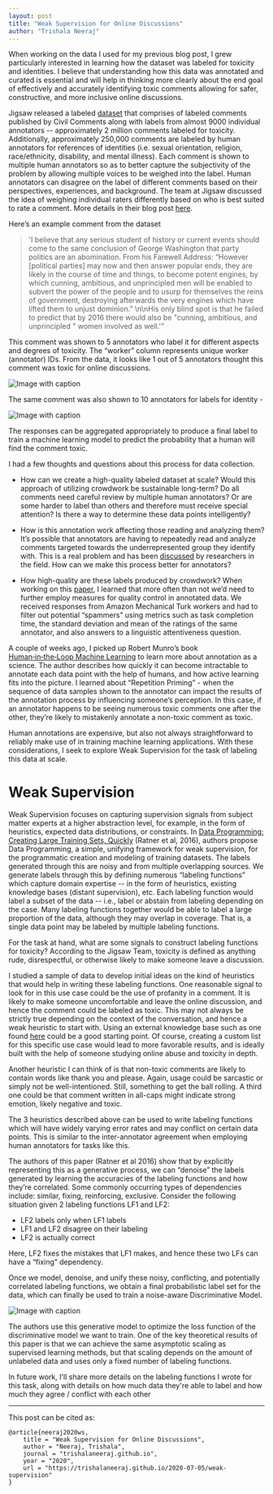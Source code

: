 ```yaml
---
layout: post
title: "Weak Supervision for Online Discussions"
author: "Trishala Neeraj"
---
```


When working on the data I used for my previous blog post, I grew particularly interested in learning how the dataset was labeled for toxicity and identities. I believe that understanding how this data was annotated and curated is essential and will help in thinking more clearly about the end goal of effectively and accurately identifying toxic comments allowing for safer, constructive, and more inclusive online discussions.

Jigsaw released a labeled [dataset](https://www.kaggle.com/c/jigsaw-unintended-bias-in-toxicity-classification/data) that comprises of labeled comments published by Civil Comments along with labels from almost 9000 individual annotators -- approximately 2 million comments labeled for toxicity. Additionally, approximately 250,000 comments are labeled by human annotators for references of identities (i.e. sexual orientation, religion, race/ethnicity, disability, and mental illness). Each comment is shown to multiple human annotators so as to better capture the subjectivity of the problem by allowing multiple voices to be weighed into the label. Human annotators can disagree on the label of different comments based on their perspectives, experiences, and background. The team at Jigsaw discussed the idea of weighing individual raters differently based on who is best suited to rate a comment. More details in their blog post [here](https://medium.com/the-false-positive/creating-labeled-datasets-and-exploring-the-role-of-human-raters-56367b6db298).

Here’s an example comment from the dataset 
> 'I believe  that any serious student of history or current events should come to the same conclusion of George Washington that party politics are an abomination.    From his Farewell Address:  “However [political parties] may now and then answer popular ends, they are likely in the course of time and things, to become potent engines, by which cunning, ambitious, and unprincipled men will be enabled to subvert the power of the people and to usurp for themselves the reins of government, destroying afterwards the very engines which have lifted them to unjust dominion.” \n\nHis only blind spot is that he failed to predict that by 2016 there would also be "cunning, ambitious, and unprincipled "  women involved as well.'”

This comment was shown to 5 annotators who label it for different aspects and degrees of toxicity. The “worker” column represents unique worker (annotator) IDs. From the data, it looks like 1 out of 5 annotators thought this comment was toxic for online discussions.

![Image with caption](https://drive.google.com/uc?export=view&id=15IxwwwCoiA-7uhnY3a05vo0F85x1khRY "Toxicity labeled")

The same comment was also shown to 10 annotators for labels for identity - 

![Image with caption](https://drive.google.com/uc?export=view&id=1TiZdfX4jLwi5KSRKhX_wDrwxqL3GGhrF "Identity labeled")

The responses can be aggregated appropriately to produce a final label to train a machine learning model to predict the probability that a human will find the comment toxic. 

I had a few thoughts and questions about this process for data collection.

* How can we create a high-quality labeled dataset at scale? Would this approach of utilizing crowdwork be sustainable long-term? Do all comments need careful review by multiple human annotators? Or are some harder to label than others and therefore must receive special attention? Is there a way to determine these data points intelligently?

* How is this annotation work affecting those reading and analyzing them? It’s possible that annotators are having to repeatedly read and analyze comments targeted towards the underrepresented group they identify with. This is a real problem and has been [discussed](https://twitter.com/kirbyconrod/status/1139184438846402562) by researchers in the field. How can we make this process better for annotators?

* How high-quality are these labels produced by crowdwork? When working on this [paper](https://maxiao.info/papers/ma2017computational.pdf), I learned that more often than not we’d need to further employ measures for quality control in annotated data. We received responses from Amazon Mechanical Turk workers and had to filter out potential “spammers” using metrics such as task completion time, the standard deviation and mean of the ratings of the same annotator, and also answers to a linguistic attentiveness question.

A couple of weeks ago, I picked up Robert Munro’s book [Human‑in‑the‑Loop Machine Learning](https://livebook.manning.com/book/human-in-the-loop-machine-learning/welcome/v-7/) to learn more about annotation as a science. The author describes how quickly it can become intractable to annotate each data point with the help of humans, and how active learning fits into the picture. I learned about “Repetition Priming” - when the sequence of data samples shown to the annotator can impact the results of the annotation process by influencing someone’s perception. In this case, if an annotator happens to be seeing numerous toxic comments one after the other, they’re likely to mistakenly annotate a non-toxic comment as toxic.

Human annotations are expensive, but also not always straightforward to reliably make use of in training machine learning applications. With these considerations, I seek to explore Weak Supervision for the task of labeling this data at scale.

# Weak Supervision

Weak Supervision focuses on capturing supervision signals from subject matter experts at a higher abstraction level, for example, in the form of heuristics, expected data distributions, or constraints. In [Data Programming: Creating Large Training Sets, Quickly](https://papers.nips.cc/paper/6523-data-programming-creating-large-training-sets-quickly.pdf) (Ratner et al, 2016), authors propose Data Programming, a simple, unifying framework for weak supervision, for the programmatic creation and modeling of training datasets. The labels generated through this are noisy and from multiple overlapping sources. We generate labels through this by defining numerous “labeling functions” which capture domain expertise -- in the form of heuristics, existing knowledge bases (distant supervision), etc. Each labeling function would label a subset of the data -- i.e., label or abstain from labeling depending on the case. Many labeling functions together would be able to label a large proportion of the data, although they may overlap in coverage. That is, a single data point may be labeled by multiple labeling functions.

For the task at hand, what are some signals to construct labeling functions for toxicity? According to the Jigsaw Team, toxicity is defined as anything rude, disrespectful, or otherwise likely to make someone leave a discussion.

I studied a sample of data to develop initial ideas on the kind of heuristics that would help in writing these labeling functions. One reasonable signal to look for in this use case could be the use of profanity in a comment. It is likely to make someone uncomfortable and leave the online discussion, and hence the comment could be labeled as toxic. This may not always be strictly true depending on the context of the conversation, and hence a weak heuristic to start with. Using an external knowledge base such as one found [here](https://code.google.com/archive/p/badwordslist/downloads) could be a good starting point. Of course, creating a custom list for this specific use case would lead to more favorable results, and is ideally built with the help of someone studying online abuse and toxicity in depth.

Another heuristic I can think of is that non-toxic comments are likely to contain words like thank you and please. Again, usage could be sarcastic or simply not be well-intentioned. Still, something to get the ball rolling. A third one could be that comment written in all-caps might indicate strong emotion, likely negative and toxic.

The 3 heuristics described above can be used to write labeling functions which will have widely varying error rates and may conflict on certain data points. This is similar to the inter-annotator agreement when employing human annotators for tasks like this.

The authors of this paper (Ratner et al 2016) show that by explicitly representing this as a generative process, we can “denoise” the labels generated by learning the accuracies of the labeling functions and how they’re correlated. Some commonly occurring types of dependencies include: similar, fixing, reinforcing, exclusive. Consider the following situation given 2 labeling functions LF1 and LF2:
* LF2 labels only when LF1 labels
* LF1 and LF2 disagree on their labeling 
* LF2 is actually correct

Here, LF2 fixes the mistakes that LF1 makes, and hence these two LFs can have a “fixing” dependency.

Once we model, denoise, and unify these noisy, conflicting, and potentially correlated labeling functions, we obtain a final probabilistic label set for the data, which can finally be used to train a noise-aware Discriminative Model.

![Image with caption](https://drive.google.com/uc?export=view&id=1o-aZRds5-6ctAAXzW57td9H9UdH1sJu2 "Weak Supervision Overview")

The authors use this generative model to optimize the loss function of the discriminative model we want to train. One of the key theoretical results of this paper is that we can achieve the same asymptotic scaling as supervised learning methods, but that scaling depends on the amount of unlabeled data and uses only a fixed number of labeling functions.

In future work, I'll share more details on the labeling functions I wrote for this task, along with details on how much data they're able to label and how much they agree / conflict with each other


-------------------------------------------------------------------------------------------------------------------------------------------------------------------------

This post can be cited as:

```
@article{neeraj2020ws,
	title = "Weak Supervision for Online Discussions",
	author = "Neeraj, Trishala",
	journal = "trishalaneeraj.github.io",
	year = "2020",
	url = "https://trishalaneeraj.github.io/2020-07-05/weak-supervision"
}
```